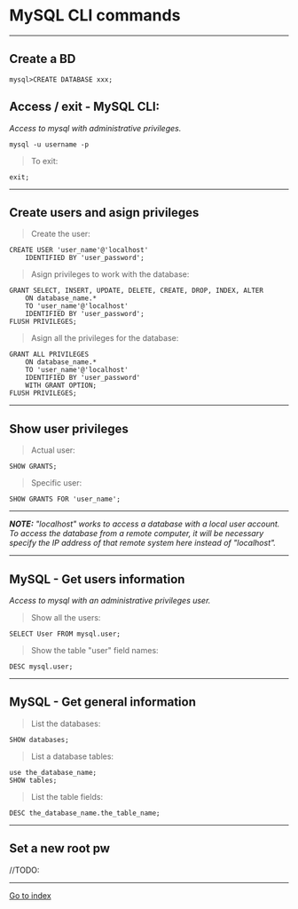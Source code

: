 # MySQL CLI commands

***

## Create a BD

    mysql>CREATE DATABASE xxx;


## Access / exit - MySQL CLI:

*Access to mysql with administrative privileges.*

    mysql -u username -p

> To exit:

    exit;


***

## Create users and asign privileges

> Create the user:

    CREATE USER 'user_name'@'localhost'
        IDENTIFIED BY 'user_password';


> Asign privileges to work with the database:


    GRANT SELECT, INSERT, UPDATE, DELETE, CREATE, DROP, INDEX, ALTER
        ON database_name.*
        TO 'user_name'@'localhost'
        IDENTIFIED BY 'user_password';
    FLUSH PRIVILEGES;


> Asign all the privileges for the database:

    GRANT ALL PRIVILEGES
        ON database_name.*
        TO 'user_name'@'localhost'
        IDENTIFIED BY 'user_password'
        WITH GRANT OPTION;
    FLUSH PRIVILEGES;


***

## Show user privileges

> Actual user:

    SHOW GRANTS;


> Specific user:

    SHOW GRANTS FOR 'user_name';


***

***NOTE:** "localhost" works to access a database with a local user account.*
*To access the database from a remote computer, it will be necessary*
*specify the IP address of that remote system here instead of "localhost".*


***

## MySQL - Get users information

*Access to mysql with an administrative privileges user.*

>Show all the users:

    SELECT User FROM mysql.user;

>Show the table "user" field names:

    DESC mysql.user;

***

## MySQL - Get general information

>List the databases:

    SHOW databases;

>List a database tables:

    use the_database_name;
    SHOW tables;

>List the table fields:

    DESC the_database_name.the_table_name;


***

## Set a new root pw

//TODO:

***


[Go to index](../../README.md)

